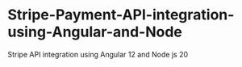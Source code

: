 # Stripe-Payment-API-integration-using-Angular-and-Node
Stripe API integration using Angular 12 and Node js 20
